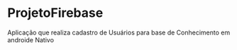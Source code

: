 # ProjetoFirebase
Aplicação que realiza cadastro de Usuários para base de Conhecimento em androide Nativo 
